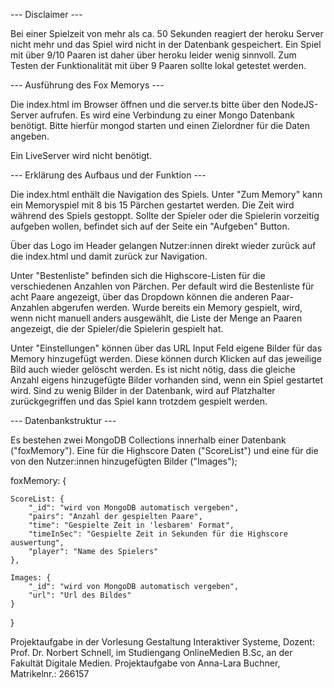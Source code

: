 --- Disclaimer ---

Bei einer Spielzeit von mehr als ca. 50 Sekunden reagiert der heroku Server nicht mehr und das Spiel wird nicht in der Datenbank gespeichert. Ein Spiel mit über 9/10 Paaren ist daher über heroku leider wenig sinnvoll. 
Zum Testen der Funktionalität mit über 9 Paaren sollte lokal getestet werden.



--- Ausführung des Fox Memorys ---

Die index.html im Browser öffnen und die server.ts bitte über den NodeJS-Server aufrufen. Es wird eine Verbindung zu einer Mongo Datenbank benötigt. Bitte hierfür mongod starten  und einen Zielordner für die Daten angeben. 

Ein LiveServer wird nicht benötigt.



--- Erklärung des Aufbaus und der Funktion ---

Die index.html enthält die Navigation des Spiels. Unter "Zum Memory" kann ein Memoryspiel mit 8 bis 15 Pärchen gestartet werden. Die Zeit wird während des Spiels gestoppt. Sollte der Spieler oder die Spielerin vorzeitig aufgeben wollen, befindet sich auf der Seite ein "Aufgeben" Button. 

Über das Logo im Header gelangen Nutzer:innen direkt wieder zurück auf die index.html und damit zurück zur Navigation. 

Unter "Bestenliste" befinden sich die Highscore-Listen für die verschiedenen Anzahlen von Pärchen. Per default wird die Bestenliste für acht Paare angezeigt, über das Dropdown können die anderen Paar-Anzahlen abgerufen werden. Wurde bereits ein Memory gespielt, wird, wenn nicht manuell anders ausgewählt, die Liste der Menge an Paaren angezeigt, die der Spieler/die Spielerin gespielt hat. 

Unter "Einstellungen" können über das URL Input Feld eigene Bilder für das Memory hinzugefügt werden. Diese können durch Klicken auf das jeweilige Bild auch wieder gelöscht werden. Es ist nicht nötig, dass die gleiche Anzahl eigens hinzugefügte Bilder vorhanden sind, wenn ein Spiel gestartet wird. Sind zu wenig Bilder in der Datenbank, wird auf Platzhalter zurückgegriffen und das Spiel kann trotzdem gespielt werden.



--- Datenbankstruktur ---

Es bestehen zwei MongoDB Collections innerhalb einer Datenbank ("foxMemory"). Eine für die Highscore Daten ("ScoreList") und eine für die von den Nutzer:innen hinzugefügten Bilder ("Images");


foxMemory: {

    ScoreList: {
        "_id": "wird von MongoDB automatisch vergeben",
        "pairs": "Anzahl der gespielten Paare",
        "time": "Gespielte Zeit in 'lesbarem' Format",
        "timeInSec": "Gespielte Zeit in Sekunden für die Highscore auswertung",
        "player": "Name des Spielers"
    },

    Images: {
        "_id": "wird von MongoDB automatisch vergeben",
        "url": "Url des Bildes"
    }

}




Projektaufgabe in der Vorlesung Gestaltung Interaktiver Systeme, Dozent: Prof. Dr. Norbert Schnell, im Studiengang OnlineMedien B.Sc, an der Fakultät Digitale Medien. Projektaufgabe von Anna-Lara Buchner, Matrikelnr.: 266157